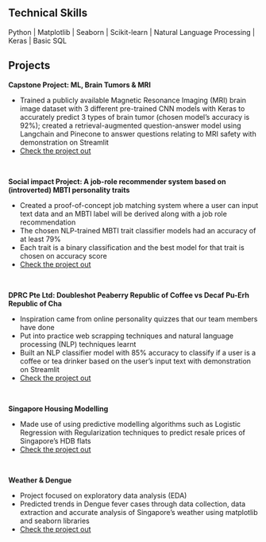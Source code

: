 ## Technical Skills
Python | Matplotlib | Seaborn | Scikit-learn | Natural Language Processing | Keras | Basic SQL 

## Projects
<b>Capstone Project: ML, Brain Tumors & MRI</b>
  * Trained a publicly available Magnetic Resonance Imaging (MRI) brain image dataset with 3 different pre-trained CNN models with Keras to accurately predict 3 types of brain tumor (chosen model’s accuracy is 92%); created a retrieval-augmented question-answer model using Langchain and Pinecone to answer questions relating to MRI safety with demonstration on Streamlit
  * [Check the project out](https://github.com/constancelinwf/ga_projects/tree/main/brain_tumor_prediction)

<br>

<b>Social impact Project: A job-role recommender system based on (introverted) MBTI personality traits</b>
* Created a proof-of-concept job matching system where a user can input text data and an MBTI label will be derived along with a job role recommendation
* The chosen NLP-trained MBTI trait classifier models had an accuracy of at least 79%
 * Each trait is a binary classification and the best model for that trait is chosen on accuracy score  
* [Check the project out](https://github.com/constancelinwf/ga_projects/blob/main/job_recommender_based_on_mbti/misc_documents/project4_ppt_slides.pdf)

<br>

<b>DPRC Pte Ltd: Doubleshot Peaberry Republic of Coffee vs Decaf Pu-Erh Republic of Cha</b>
* Inspiration came from online personality quizzes that our team members have done
* Put into practice web scrapping techniques and natural language processing (NLP) techniques learnt
* Built an NLP classifier model with 85% accuracy to classify if a user is a coffee or tea drinker based on the user’s input text with demonstration on Streamlit
* [Check the project out](https://github.com/constancelinwf/ga_projects/blob/main/coffee_tea_predictor/misc_project_materials/Project3_slides.pdf)
  
<br>

<b>Singapore Housing Modelling</b>
* Made use of using predictive modelling algorithms such as Logistic Regression with Regularization techniques to predict resale prices of Singapore’s HDB flats
* [Check the project out](https://github.com/constancelinwf/ga_projects/blob/main/predicting_hdb_resale_prices/misc_project_materials/Singapore%20Housing%20Modelling%20presentation%20slides.pdf)

<br>

<b>Weather & Dengue</b>
* Project focused on exploratory data analysis (EDA)
* Predicted trends in Dengue fever cases through data collection, data extraction and accurate analysis of Singapore’s weather using matplotlib and seaborn libraries
* [Check the project out](https://github.com/constancelinwf/ga_projects/blob/main/weather_and_dengue_fever_cases/Dengue%20Presentation%20Slides.pdf)
